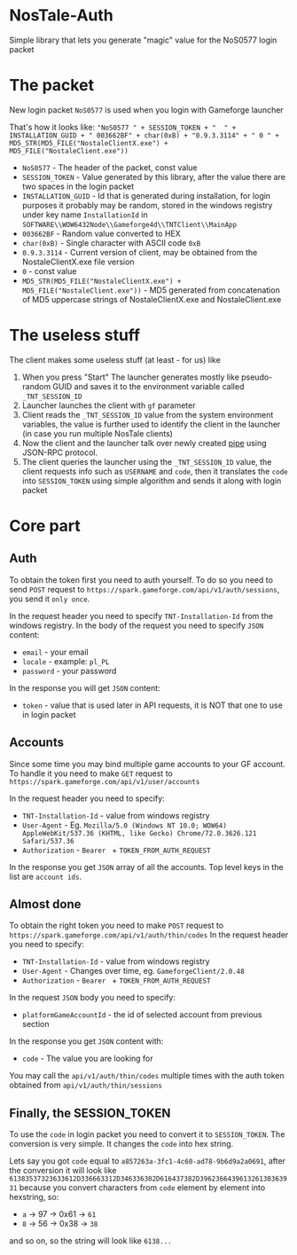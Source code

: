 # NosTale-Auth
Simple library that lets you generate "magic" value for the NoS0577 login packet

# The packet
New login packet `NoS0577` is used when you login with Gameforge launcher

That's how it looks like:
`"NoS0577 " + SESSION_TOKEN + "  " + INSTALLATION_GUID + " 003662BF" + char(0xB) + "0.9.3.3114" + " 0 " + MD5_STR(MD5_FILE("NostaleClientX.exe") + MD5_FILE("NostaleClient.exe"))`

* `NoS0577` - The header of the packet, const value
* `SESSION_TOKEN` - Value generated by this library, after the value there are two spaces in the login packet
* `INSTALLATION_GUID` - Id that is generated during installation, for login purposes it probably may be random, stored in the windows registry under key name `InstallationId` in `SOFTWARE\\WOW6432Node\\Gameforge4d\\TNTClient\\MainApp`
* `003662BF` - Random value converted to HEX
* `char(0xB)` - Single character with ASCII code `0xB`
* `0.9.3.3114` - Current version of client, may be obtained from the NostaleClientX.exe file version
* `0` - const value
* `MD5_STR(MD5_FILE("NostaleClientX.exe") + MD5_FILE("NostaleClient.exe"))` - MD5 generated from concatenation of MD5 uppercase strings of NostaleClientX.exe and NostaleClient.exe 

# The useless stuff

The client makes some useless stuff (at least - for us) like

1. When you press "Start" The launcher generates mostly like pseudo-random GUID and saves it to the environment variable called `_TNT_SESSION_ID`
2. Launcher launches the client with `gf` parameter
3. Client reads the `_TNT_SESSION_ID` value from the system environment variables, the value is further used to identify the client in the launcher (in case you run multiple NosTale clients)
4. Now the client and the launcher talk over newly created [pipe](https://docs.microsoft.com/en-us/windows/desktop/ipc/pipes) using JSON-RPC protocol.
5. The client queries the launcher using the `_TNT_SESSION_ID` value, the client requests info such as `USERNAME` and `code`, then it translates the `code` into `SESSION_TOKEN` using simple algorithm and sends it along with login packet

# Core part

## Auth

To obtain the token first you need to auth yourself. To do so you need to send `POST` request to `https://spark.gameforge.com/api/v1/auth/sessions`, you send it `only once`.

In the request header you need to specify `TNT-Installation-Id` from the windows registry.
In the body of the request you need to specify `JSON` content:
* `email` - your email
* `locale` - example: `pl_PL`
* `password` - your password

In the response you will get `JSON` content:
* `token` - value that is used later in API requests, it is NOT that one to use in login packet

## Accounts

Since some time you may bind multiple game accounts to your GF account. To handle it you need to make `GET` request to `https://spark.gameforge.com/api/v1/user/accounts`

In the request header you need to specify:
* `TNT-Installation-Id` - value from windows registry
* `User-Agent` - Eg. `Mozilla/5.0 (Windows NT 10.0; WOW64) AppleWebKit/537.36 (KHTML, like Gecko) Chrome/72.0.3626.121 Safari/537.36`
* `Authorization` - `Bearer ` + `TOKEN_FROM_AUTH_REQUEST`

In the response you get `JSON` array of all the accounts. Top level keys in the list are `account ids`.

## Almost done

To obtain the right token you need to make `POST` request to `https://spark.gameforge.com/api/v1/auth/thin/codes`
In the request header you need to specify:
* `TNT-Installation-Id` - value from windows registry
* `User-Agent` - Changes over time, eg. `GameforgeClient/2.0.48`
* `Authorization` - `Bearer ` + `TOKEN_FROM_AUTH_REQUEST`

In the request `JSON` body you need to specify:
* `platformGameAccountId` - the id of selected account from previous section

In the response you get `JSON` content with:
* `code` - The value you are looking for 

You may call the `api/v1/auth/thin/codes` multiple times with the auth token obtained from `api/v1/auth/thin/sessions`

## Finally, the SESSION_TOKEN

To use the `code` in login packet you need to convert it to `SESSION_TOKEN`. The conversion is very simple. It changes the `code` into hex string.

Lets say you got `code` equal to `a857263a-3fc1-4c60-ad78-9b6d9a2a0691`, after the conversion it will look like `61383537323633612D336663312D346336302D616437382D396236643961326130363931` because you convert characters from `code` element by element into hexstring, so:
* `a` -> 97 -> 0x61 -> `61`
* `8` -> 56 -> 0x38 -> `38`

and so on, so the string will look like `6138...`
